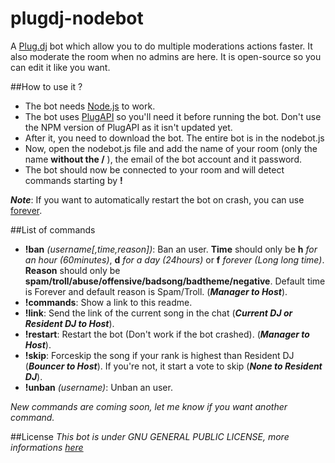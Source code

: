plugdj-nodebot
==============

A [Plug.dj](https://plug.dj/) bot which allow you to do multiple moderations actions faster. It also moderate the room when no admins are here. It is open-source so you can edit it like you want.

##How to use it ?
* The bot needs [Node.js](http://nodejs.org/) to work.
* The bot uses [PlugAPI](https://github.com/plugCubed/plugAPI) so you'll need it before running the bot. Don't use the NPM version of PlugAPI as it isn't updated yet.
* After it, you need to download the bot. The entire bot is in the nodebot.js
* Now, open the nodebot.js file and add the name of your room (only the name __without the /__ ), the email of the bot account and it password.
* The bot should now be connected to your room and will detect commands starting by __!__

___Note___: If you want to automatically restart the bot on crash, you can use [forever](https://github.com/indexzero/forever).

##List of commands
* __!ban__ _(username[,time,reason])_: Ban an user. __Time__ should only be __h__ _for an hour (60minutes)_, __d__ _for a day (24hours)_ or __f__ _forever (Long long time)_. __Reason__ should only be __spam/troll/abuse/offensive/badsong/badtheme/negative__. Default time is Forever and default reason is Spam/Troll. (___Manager to Host___).
* __!commands__: Show a link to this readme.
* __!link__: Send the link of the current song in the chat (___Current DJ or Resident DJ to Host___).
* __!restart__: Restart the bot (Don't work if the bot crashed). (___Manager to Host___).
* __!skip__: Forceskip the song if your rank is highest than Resident DJ (___Bouncer to Host___). If you're not, it start a vote to skip (___None to Resident DJ___).
* __!unban__ _(username)_: Unban an user.

_New commands are coming soon, let me know if you want another command._

##License
_This bot is under GNU GENERAL PUBLIC LICENSE, more informations [here](https://github.com/Moutard3/plugdj-nodebot/blob/master/LICENSE)_
